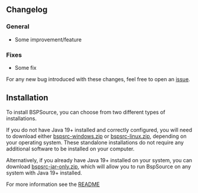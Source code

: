 ## Changelog
### General
- Some improvement/feature

### Fixes
- Some fix

For any new bug introduced with these changes, feel free to open an [issue](https://github.com/ata4/bspsrc/issues).

## Installation
To install BSPSource, you can choose from two different types of installations.

If you do not have Java 19+ installed and correctly configured, you will need to download either [bspsrc-windows.zip](https://github.com/ata4/bspsrc/releases/download/<tag>/bspsrc-windows.zip) or [bspsrc-linux.zip](https://github.com/ata4/bspsrc/releases/download/<tag>/bspsrc-linux.zip), depending on your operating system. These standalone installations do not require any additional software to be installed on your computer.

Alternatively, if you already have Java 19+ installed on your system, you can download [bspsrc-jar-only.zip](https://github.com/ata4/bspsrc/releases/download/<tag>/bspsrc-jar-only.zip), which will allow you to run BspSource on any system with Java 19+ installed.

For more information see the [README](https://github.com/ata4/bspsrc/tree/<tag>#running-bspsource)